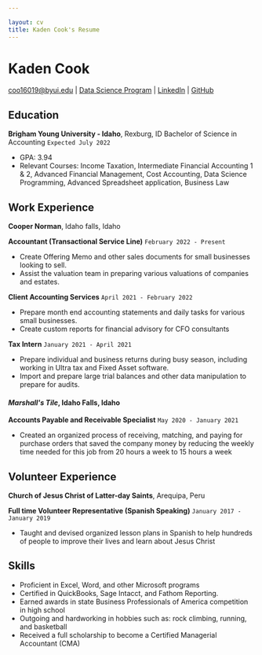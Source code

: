 ```yaml
---

layout: cv
title: Kaden Cook's Resume
---
```

# Kaden Cook  


<div id="https://github.com/kadenwcook/Cook_Resume.git">
<a href="coo16019@byui.edu">coo16019@byui.edu</a>
| <a href="https://byuidatascience.github.io/development.html">Data Science Program</a>
| <a href="https://www.linkedin.com/in/kadencook">LinkedIn</a>
| <a href="https://github.com/kadenwcook/Cook_Resume.git">GitHub</a>
</div>

<!-- https://www.monique.tech/the-art-of-markdown -->

## Education
__Brigham Young University - Idaho__, Rexburg, ID
Bachelor of Science in Accounting
`Expected July 2022`

- GPA: 3.94
-	Relevant Courses: Income Taxation, Intermediate Financial Accounting 1 & 2, Advanced Financial Management, Cost Accounting, Data Science Programming, Advanced Spreadsheet application, Business Law


## Work Experience
__Cooper Norman__, Idaho falls, Idaho


__Accountant (Transactional Service Line)__
`February 2022 - Present`
- 	Create Offering Memo and other sales documents for small businesses looking to sell.
-	Assist the valuation team in preparing various valuations of companies and estates.



__Client Accounting Services__ 
`April 2021 - February 2022`
-	Prepare month end accounting statements and daily tasks for various small businesses.
-	Create custom reports for financial advisory for CFO consultants				


__Tax Intern__
`January 2021 - April 2021`
- 	Prepare individual and business returns during busy season, including working in Ultra tax and Fixed Asset software.
-	Import and prepare large trial balances and other data manipulation to prepare for audits.

#### _Marshall's Tile_, Idaho Falls, Idaho
__Accounts Payable and Receivable Specialist__
`May 2020 - January 2021`
-	Created an organized process of receiving, matching, and paying for purchase orders that saved the company money by reducing the weekly time needed for this job from 20 hours a week to 15 hours a week

## Volunteer Experience
__Church of Jesus Christ of Latter-day Saints__, Arequipa, Peru

__Full time Volunteer Representative (Spanish Speaking)__
`January 2017 - January 2019`
-	Taught and devised organized lesson plans in Spanish to help hundreds of people to improve their lives and learn about Jesus Christ

## Skills
-	Proficient in Excel, Word, and other Microsoft programs
-	Certified in QuickBooks, Sage Intacct, and Fathom Reporting.
-	Earned awards in state Business Professionals of America competition in high school
-	Outgoing and hardworking in hobbies such as: rock climbing, running, and basketball
-	Received a full scholarship to become a Certified Managerial Accountant (CMA)





<!-- ### Footer

Last updated: March 2022 -->


